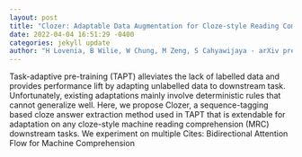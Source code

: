 ```yaml
--- 
layout: post 
title: "Clozer: Adaptable Data Augmentation for Cloze-style Reading Comprehension" 
date: 2022-04-04 16:51:29 -0400 
categories: jekyll update 
author: "H Lovenia, B Wilie, W Chung, M Zeng, S Cahyawijaya - arXiv preprint arXiv , 2022" 
--- 
```

Task-adaptive pre-training (TAPT) alleviates the lack of labelled data and provides performance lift by adapting unlabelled data to downstream task. Unfortunately, existing adaptations mainly involve deterministic rules that cannot generalize well. Here, we propose Clozer, a sequence-tagging based cloze answer extraction method used in TAPT that is extendable for adaptation on any cloze-style machine reading comprehension (MRC) downstream tasks. We experiment on multiple Cites: Bidirectional Attention Flow for Machine Comprehension